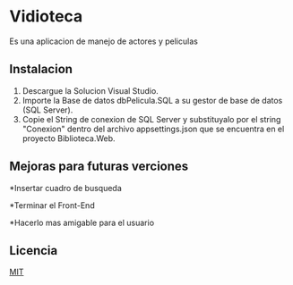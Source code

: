 # Vidioteca

Es una aplicacion de manejo de actores y peliculas

## Instalacion

1. Descargue la Solucion Visual Studio.
2. Importe la Base de datos dbPelicula.SQL a su gestor de base de datos (SQL Server).
3. Copie el String de conexion de SQL Server y substituyalo por el string "Conexion" dentro del archivo appsettings.json que se encuentra en el proyecto Biblioteca.Web.


## Mejoras para futuras verciones

*Insertar cuadro de busqueda

*Terminar el Front-End

*Hacerlo mas amigable para el usuario


## Licencia
[MIT](https://choosealicense.com/licenses/mit/)
